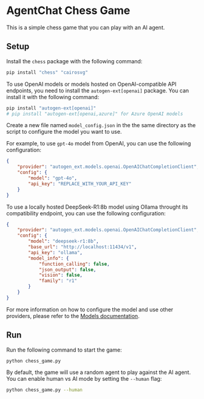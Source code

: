 # AgentChat Chess Game

This is a simple chess game that you can play with an AI agent.

## Setup

Install the `chess` package with the following command:

```bash
pip install "chess" "cairosvg"
```

To use OpenAI models or models hosted on OpenAI-compatible API endpoints,
you need to install the `autogen-ext[openai]` package. You can install it with the following command:

```bash
pip install "autogen-ext[openai]"
# pip install "autogen-ext[openai,azure]" for Azure OpenAI models
```

Create a new file named `model_config.json` in the the same directory as the script
to configure the model you want to use.

For example, to use `gpt-4o` model from OpenAI, you can use the following configuration:

```json
{
    "provider": "autogen_ext.models.openai.OpenAIChatCompletionClient",
    "config": {
        "model": "gpt-4o",
        "api_key": "REPLACE_WITH_YOUR_API_KEY"
    }
}
```

To use a locally hosted DeepSeek-R1:8b model using Ollama throught its compatibility endpoint,
you can use the following configuration:

```json
{
    "provider": "autogen_ext.models.openai.OpenAIChatCompletionClient",
    "config": {
        "model": "deepseek-r1:8b",
        "base_url": "http://localhost:11434/v1",
        "api_key": "ollama",
        "model_info": {
            "function_calling": false,
            "json_output": false,
            "vision": false,
            "family": "r1"
        }
    }
}
```

For more information on how to configure the model and use other providers,
please refer to the [Models documentation](https://microsoft.github.io/autogen/stable/user-guide/agentchat-user-guide/tutorial/models.html).

## Run

Run the following command to start the game:

```bash
python chess_game.py
```

By default, the game will use a random agent to play against the AI agent.
You can enable human vs AI mode by setting the `--human` flag:

```bash
python chess_game.py --human
```

